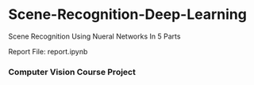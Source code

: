 # Scene-Recognition-Deep-Learning

Scene Recognition Using Nueral Networks In 5 Parts

Report File: report.ipynb

### Computer Vision Course Project
